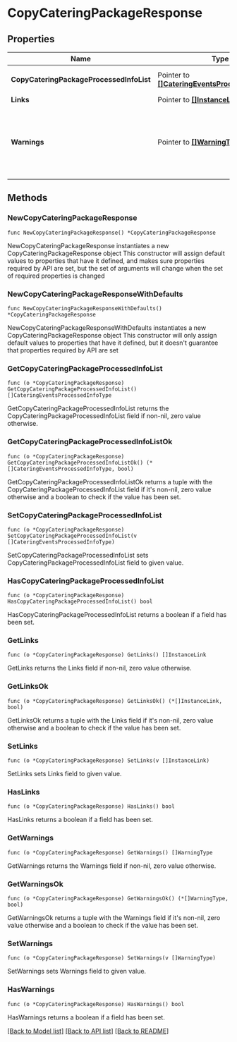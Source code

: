 # CopyCateringPackageResponse

## Properties

Name | Type | Description | Notes
------------ | ------------- | ------------- | -------------
**CopyCateringPackageProcessedInfoList** | Pointer to [**[]CateringEventsProcessedInfoType**](CateringEventsProcessedInfoType.md) | Status/Info of the processed packages. | [optional] 
**Links** | Pointer to [**[]InstanceLink**](InstanceLink.md) |  | [optional] 
**Warnings** | Pointer to [**[]WarningType**](WarningType.md) | Used in conjunction with the Success elementSpace to define a business error. | [optional] 

## Methods

### NewCopyCateringPackageResponse

`func NewCopyCateringPackageResponse() *CopyCateringPackageResponse`

NewCopyCateringPackageResponse instantiates a new CopyCateringPackageResponse object
This constructor will assign default values to properties that have it defined,
and makes sure properties required by API are set, but the set of arguments
will change when the set of required properties is changed

### NewCopyCateringPackageResponseWithDefaults

`func NewCopyCateringPackageResponseWithDefaults() *CopyCateringPackageResponse`

NewCopyCateringPackageResponseWithDefaults instantiates a new CopyCateringPackageResponse object
This constructor will only assign default values to properties that have it defined,
but it doesn't guarantee that properties required by API are set

### GetCopyCateringPackageProcessedInfoList

`func (o *CopyCateringPackageResponse) GetCopyCateringPackageProcessedInfoList() []CateringEventsProcessedInfoType`

GetCopyCateringPackageProcessedInfoList returns the CopyCateringPackageProcessedInfoList field if non-nil, zero value otherwise.

### GetCopyCateringPackageProcessedInfoListOk

`func (o *CopyCateringPackageResponse) GetCopyCateringPackageProcessedInfoListOk() (*[]CateringEventsProcessedInfoType, bool)`

GetCopyCateringPackageProcessedInfoListOk returns a tuple with the CopyCateringPackageProcessedInfoList field if it's non-nil, zero value otherwise
and a boolean to check if the value has been set.

### SetCopyCateringPackageProcessedInfoList

`func (o *CopyCateringPackageResponse) SetCopyCateringPackageProcessedInfoList(v []CateringEventsProcessedInfoType)`

SetCopyCateringPackageProcessedInfoList sets CopyCateringPackageProcessedInfoList field to given value.

### HasCopyCateringPackageProcessedInfoList

`func (o *CopyCateringPackageResponse) HasCopyCateringPackageProcessedInfoList() bool`

HasCopyCateringPackageProcessedInfoList returns a boolean if a field has been set.

### GetLinks

`func (o *CopyCateringPackageResponse) GetLinks() []InstanceLink`

GetLinks returns the Links field if non-nil, zero value otherwise.

### GetLinksOk

`func (o *CopyCateringPackageResponse) GetLinksOk() (*[]InstanceLink, bool)`

GetLinksOk returns a tuple with the Links field if it's non-nil, zero value otherwise
and a boolean to check if the value has been set.

### SetLinks

`func (o *CopyCateringPackageResponse) SetLinks(v []InstanceLink)`

SetLinks sets Links field to given value.

### HasLinks

`func (o *CopyCateringPackageResponse) HasLinks() bool`

HasLinks returns a boolean if a field has been set.

### GetWarnings

`func (o *CopyCateringPackageResponse) GetWarnings() []WarningType`

GetWarnings returns the Warnings field if non-nil, zero value otherwise.

### GetWarningsOk

`func (o *CopyCateringPackageResponse) GetWarningsOk() (*[]WarningType, bool)`

GetWarningsOk returns a tuple with the Warnings field if it's non-nil, zero value otherwise
and a boolean to check if the value has been set.

### SetWarnings

`func (o *CopyCateringPackageResponse) SetWarnings(v []WarningType)`

SetWarnings sets Warnings field to given value.

### HasWarnings

`func (o *CopyCateringPackageResponse) HasWarnings() bool`

HasWarnings returns a boolean if a field has been set.


[[Back to Model list]](../README.md#documentation-for-models) [[Back to API list]](../README.md#documentation-for-api-endpoints) [[Back to README]](../README.md)


